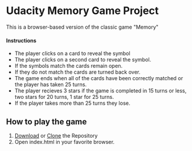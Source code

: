 # Udacity Memory Game Project

This is a browser-based version of the classic game "Memory"

#### Instructions

* The player clicks on a card to reveal the symbol
* The player clicks on a second card to reveal the symbol.  
* If the symbols match the cards remain open. 
* If they do not match the cards are turned back over.
* The game ends when all of the cards have been correctly matched or the player has taken 25 turns.
* The player recieves 3 stars if the game is completed in 15 turns or less, two stars for 20 turns, 1 star for 25 turns.
* If the player takes more than 25 turns they lose.

## How to play the game

1. [Download](https://github.com/bauerpm7/Memory-Game/archive/master.zip) or [Clone](https://github.com/bauerpm7/Memory-Game.git) the Repository
2. Open index.html in your favorite browser.
